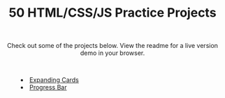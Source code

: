 <h1 align="center">50 HTML/CSS/JS Practice Projects</h1>
<br>
<p align="center">Check out some of the projects below. 
View the readme for a live version demo in your browser. </p>
<br>
<p align="center">
<div style="display: inline-block; text-align: left; margin-left: 3em;">
<li><a href="https://github.com/JRBoland/js_practice_projects/tree/main/expanding-cards">Expanding Cards</a></li>
<li><a href="https://github.com/JRBoland/js_practice_projects/tree/main/js-progress-bar">Progress Bar</a></li>
</p>
</div>
